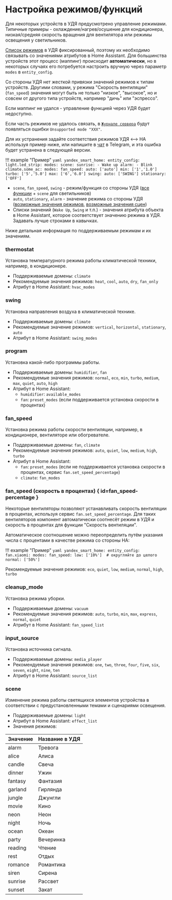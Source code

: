 # Настройка режимов/функций
Для некоторых устройств в УДЯ предусмотрено управление режимами. Типичные примеры - охлаждение/нагрев/осушение для кондиционера,
низкая/средняя скорость вращения для вентилятора или режимы освещения у светильников.

[Список режимов](https://yandex.ru/dev/dialogs/smart-home/doc/concepts/mode-instance-modes.html) в УДЯ фиксированный,
поэтому их необходимо связывать со значениями атрибутов в Home Assistant. Для большинства устройств этот процесс (маппинг)
происходит **автоматически**, но в некоторых случаях его потребуется настроить вручную через параметр `modes` в `entity_config`.

Со стороны УДЯ нет жесткой привязки значений режимов к типам устройств. Другими словами, у режима "Скорость вентиляции"
(`fan_speed`) значения могут быть не только "низкое", "высокое", но и совсем от другого типа устройств, например "дичь" или "эспрессо".

Если маппинг не удался - управление функцией через УДЯ будет недоступно.

Если часть режимов не удалось связать, в [`Журнале сервера`](https://my.home-assistant.io/redirect/logs/) будут появляться ошибки `Unsupported mode "XXX"`.

Для их устранения задайте соответствия режимов УДЯ <--> HA используя пример ниже, 
или напишите в [чат](https://t.me/yandex_smart_home) в Telegram, и эта ошибка будет устранена в следующей версии.

!!! example "Пример"
    ```yaml
    yandex_smart_home:
      entity_config:
        light.led_strip:
          modes:
            scene:
              sunrise:
                - Wake up
              alarm:
                - Blink
        climate.some_ac:
          modes:
            fan_speed:
              auto: ['auto']
              min: ['1','1.0']
              turbo: ['5','5.0']
              max: ['6','6.0']
            swing:
              auto: ['SWING']
              stationary: ['OFF']
    ```

* `scene`, `fan_speed`, `swing` - режим/функция со стороны УДЯ ([все функции](https://yandex.ru/dev/dialogs/smart-home/doc/concepts/mode-instance.html) + `scene` для светильников)
* `auto`, `stationary`, `alarm` - значение режима со стороны УДЯ ([возможные значения режимов](https://yandex.ru/dev/dialogs/smart-home/doc/concepts/mode-instance-modes.html), [возможные значения сцен](#scene))
* Списки значений (`Wake Up`, `Swing` и т.п.) - значения атрибута объекта в Home Assistant, которое соответствует значению режима в УДЯ.
  Задавать лучше строками в кавычках.

Ниже детальная информация по поддерживаемым режимам и их значениям.

### thermostat
Установка температурного режима работы климатической техники, например, в кондиционере.

* Поддерживаемые домены: `climate`
* Рекомендуемые значения режимов: `heat`, `cool`, `auto`, `dry`, `fan_only`
* Атрибут в Home Assistant: `hvac_modes`

### swing
Установка направления воздуха в климатической технике.

* Поддерживаемые домены: `climate`
* Рекомендуемые значение режимов: `vertical`, `horizontal`, `stationary`, `auto`
* Атрибут в Home Assistant: `swing_modes`

### program
Установка какой-либо программы работы.

* Поддерживаемые домены: `humidifier`, `fan`
* Рекомендуемые значения режимов: `normal`, `eco`, `min`, `turbo`, `medium`, `max`, `quiet`, `auto`, `high`
* Атрибут в Home Assistant:
    * `humidifier`: `available_modes`
    * `fan`: `preset_modes` (если поддерживается установка скорости в процентах)

### fan_speed
Установка режима работы скорости вентиляции, например, в кондиционере, вентиляторе или обогревателе.

* Поддерживаемые домены: `fan`, `climate`
* Рекомендуемые значения режимов: `auto`, `quiet`, `low`, `medium`, `high`, `turbo`
* Атрибут в Home Assistant:
    * `fan`: `preset_modes` (если не поддерживается установка скорости в процентах, сервис `fan.set_speed_percentage`)
    * `climate`: `fan_modes`

### fan_speed (скорость в процентах) { id=fan_speed-percentage }
Некоторые вентиляторы позволяют устанавливать скорость вентиляции в процентах, используя сервис `fan.set_speed_percentage`. 
Для таких вентиляторов компонент автоматически соотнесёт режим в УДЯ и скорость в процентах для функции "Скорость вентиляции".

Автоматическое соотношение можно переопределить путём указания числа с процентами в качестве режима со стороны HA:

!!! example "Пример"
    ```yaml
    yandex_smart_home:
      entity_config:
        fan.xiaomi:
          modes:
            fan_speed:
              low: ['10%']  # округляйте до целого
              normal: ['50%']
    ```

Рекомендуемые значения режимов: `eco`, `quiet`, `low`, `medium`, `normal`, `high`, `turbo`

### cleanup_mode
Установка режима уборки.

* Поддерживаемые домены: `vacuum`
* Рекомендуемые значения режимов: `auto`, `turbo`, `min`, `max`, `express`, `normal`, `quiet`
* Атрибут в Home Assistant: `fan_speed_list`

### input_source
Установка источника сигнала.

* Поддерживаемые домены: `media_player`
* Рекомендуемые значения режимов: `one`, `two`, `three`, `four`, `five`, `six`, `seven`, `eight`, `nine`, `ten`
* Атрибут в Home Assistant: `source_list`

### scene
Изменение режима работы светящихся элементов устройства в соответствии с предустановленными темами и сценариями освещения.

* Поддерживаемые домены: `light`
* Атрибут в Home Assistant: `effect_list`
* Значения режимов:

| Значение | Название в УДЯ |
|----------|----------------|
| alarm    | Тревога        |
| alice    | Алиса          |
| candle   | Свеча          |
| dinner   | Ужин           |
| fantasy  | Фантазия       |
| garland  | Гирлянда       |
| jungle   | Джунгли        |
| movie    | Кино           |
| neon     | Неон           |
| night    | Ночь           |
| ocean    | Океан          |
| party    | Вечеринка      |
| reading  | Чтение         |
| rest     | Отдых          |
| romance  | Романтика      |
| siren    | Сирена         |
| sunrise  | Рассвет        |
| sunset   | Закат          |
